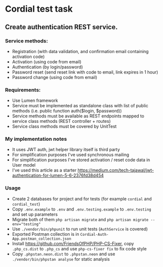 # Cordial test task

## Create authentication REST service.
### Service methods:
 - Registration (with data validation, and confirmation email containing activation code)
 - Activation (using code from email)
 - Authentication (by login/password)
 - Password reset (send reset link with code to email, link expires in 1 hour)
 - Password change (using code from email)

### Requirements:
 - Use Lumen framework
 - Service must be implemented as standalone class with list of public methods (i.e. public function auth($login, $password))
 - Service methods must be available as REST endpoints mapped to service class methods (REST controller + routes)
 - Service class methods must be covered by UnitTest 
 
### My implementation notes
 - It uses JWT auth, jwt helper library itself is third party
 - For simplification purposes I've used synchronous mailing
 - For simplification purposes I've stored activation / reset code data in User model
 - I've used this article as a starter https://medium.com/tech-tajawal/jwt-authentication-for-lumen-5-6-2376fd38d454
 
### Usage
 - Create 2 databases for project and for tests (for example `cordial` and `cordial_test`)
 - Copy `.env.example` to `.env` and `.env.testing.example` to `.env.testing` and set up parameters
 - Migrate both of them `php artisan migrate` and `php artisan migrate --env="testing"`
 - Use `./vendor/bin/phpunit` to run unit tests (`AuthService` is covered)
 - Exported Postman collection is in `Cordial-Auth-App.postman_collection.json`
 - Install https://github.com/FriendsOfPHP/PHP-CS-Fixer, copy `.php_cs.dist` to `.php_cs` and use `php-cs-fixer fix` to fix code style
 - Copy `.phpstan.neon.dist` to `.phpstan.neon` and use `./vendor/bin/phpstan analyse` for static analysis